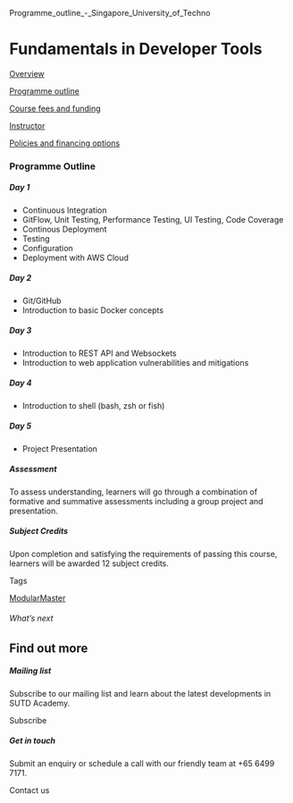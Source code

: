 Programme_outline_-_Singapore_University_of_Techno



Fundamentals in Developer Tools
===============================

[Overview](/course/fundamentals-in-developer-tools/#tabs)

[Programme outline](/course/fundamentals-in-developer-tools/programme-outline/#tabs)

[Course fees and funding](/course/fundamentals-in-developer-tools/course-fees-and-funding/#tabs)

[Instructor](/course/fundamentals-in-developer-tools/instructor/#tabs)

[Policies and financing options](/course/fundamentals-in-developer-tools/policies-and-financing-options/#tabs)

### Programme Outline

##### Day 1

* Continuous Integration
* GitFlow, Unit Testing, Performance Testing, UI Testing, Code Coverage
* Continous Deployment
* Testing
* Configuration
* Deployment with AWS Cloud

##### Day 2

* Git/GitHub
* Introduction to basic Docker concepts

##### Day 3

* Introduction to REST API and Websockets
* Introduction to web application vulnerabilities and mitigations

##### Day 4

* Introduction to shell (bash, zsh or fish)

##### Day 5

* Project Presentation

##### Assessment

To assess understanding, learners will go through a combination of formative and summative assessments including a group project and presentation.

##### Subject Credits

Upon completion and satisfying the requirements of passing this course, learners will be awarded 12 subject credits.

Tags

[ModularMaster](/admissions/academy/courses-and-modules/?academy-type-course=792)

###### What’s next

Find out more
-------------

##### Mailing list

Subscribe to our mailing list and learn about the latest developments in SUTD Academy.

Subscribe

##### Get in touch

Submit an enquiry or schedule a call with our friendly team at +65 6499 7171.

Contact us

